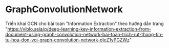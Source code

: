 # GraphConvolutionNetwork
Triển khai GCN cho bài toán "Information Extraction" theo hướng dẫn trang "https://viblo.asia/p/deep-learning-key-information-extraction-from-document-using-graph-convolution-network-bai-toan-trich-rut-thong-tin-tu-hoa-don-voi-graph-convolution-network-djeZ1yPGZWz"
